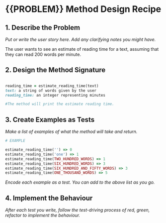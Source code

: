 # {{PROBLEM}} Method Design Recipe

## 1. Describe the Problem

_Put or write the user story here. Add any clarifying notes you might have._

The user wants to see an estimate of reading time for a text, assuming that they can read 200 words per minute.

## 2. Design the Method Signature
```ruby 

reading_time = estimate_reading_time(text)  
text: a string of words given by the user  
reading_time: an integer representing minutes

#The method will print the estimate reading time.
```

## 3. Create Examples as Tests

_Make a list of examples of what the method will take and return._

```ruby
# EXAMPLE

estimate_reading_time('') => 0
estimate_reading_time('one') => 1
estimate_reading_time(TWO_HUNDRED_WORDS) => 1
estimate_reading_time(SIX_HUNDRED_WORDS) => 3
estimate_reading_time(SIX_HUNDRED_AND_FIFTY_WORDS) => 3
estimate_reading_time(ONE_THOUSAND_WORDS) => 5

```

_Encode each example as a test. You can add to the above list as you go._

## 4. Implement the Behaviour

_After each test you write, follow the test-driving process of red, green, refactor to implement the behaviour._

